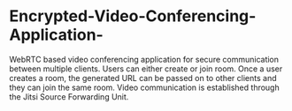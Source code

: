 # Encrypted-Video-Conferencing-Application-
WebRTC based video conferencing application for secure communication between multiple clients. Users can either create or join room. Once a user creates a room, the generated URL can be passed on to other clients and they can join the same room. Video communication is established through the Jitsi Source Forwarding Unit. 
